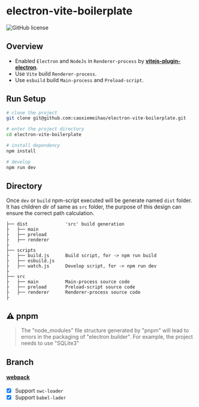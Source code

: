 # electron-vite-boilerplate

![GitHub license](https://img.shields.io/github/license/caoxiemeihao/electron-vite-boilerplate)

## Overview

- Enabled `Electron` and `NodeJs` in `Renderer-process` by **[vitejs-plugin-electron](https://www.npmjs.com/package/vitejs-plugin-electron)**.
- Use `Vite` build `Renderer-process`.
- Use `esbuild` build `Main-process` and `Preload-script`.

## Run Setup

  ```bash
  # clone the project
  git clone git@github.com:caoxiemeihao/electron-vite-boilerplate.git

  # enter the project directory
  cd electron-vite-boilerplate

  # install dependency
  npm install

  # develop
  npm run dev
  ```

## Directory

Once `dev` or `build` npm-script executed will be generate named `dist` folder. It has children dir of same as `src` folder, the purpose of this design can ensure the correct path calculation.

```tree
├── dist              'src' build generation
├   ├── main
├   ├── preload
├   ├── renderer
├
├── scripts
├   ├── build.js      Build script, for -> npm run build
├   ├── esbuild.js
├   ├── watch.js      Develop script, for -> npm run dev
├
├── src
├   ├── main          Main-process source code
├   ├── preload       Preload-script source code
├   ├── renderer      Renderer-process source code
├
```

## ⚠️ pnpm

> The "node_modules" file structure generated by "pnpm" will lead to errors in the packaging of "electron builder". For example, the project needs to use "SQLite3"

## Branch

#### [webpack](https://github.com/caoxiemeihao/electron-vite-boilerplate/tree/webpack)

  - [x] Support `swc-loader`
  - [x] Support `babel-lader`
